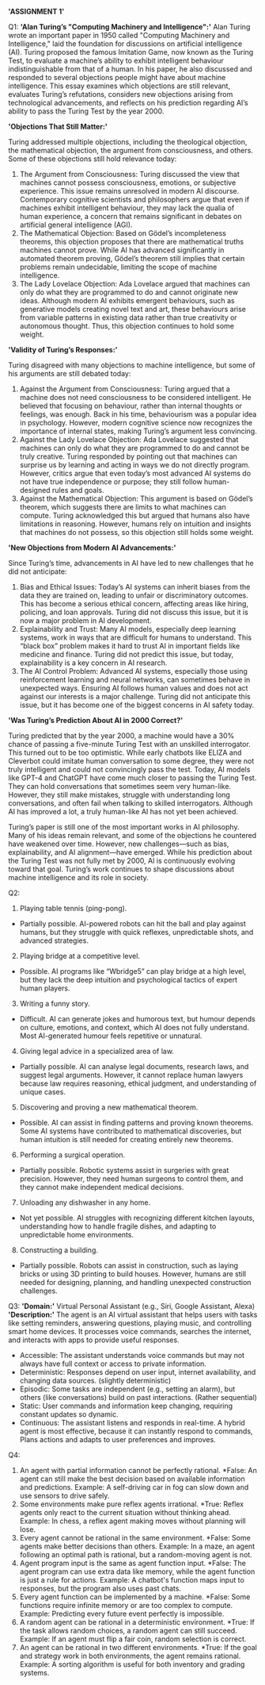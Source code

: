 **'ASSIGNMENT 1'**

Q1: 
**'Alan Turing’s "Computing Machinery and Intelligence":'**
Alan Turing wrote an important paper in 1950 called "Computing Machinery and Intelligence," laid the foundation for discussions on artificial intelligence (AI). Turing proposed the famous Imitation Game, now known as the Turing Test, to evaluate a machine’s ability to exhibit intelligent behaviour indistinguishable from that of a human. In his paper, he also discussed and responded to several objections people might have about machine intelligence. This essay examines which objections are still relevant, evaluates Turing’s refutations, considers new objections arising from technological advancements, and reflects on his prediction regarding AI’s ability to pass the Turing Test by the year 2000.

**'Objections That Still Matter:'**

Turing addressed multiple objections, including the theological objection, the mathematical objection, the argument from consciousness, and others. Some of these objections still hold relevance today:
1.	The Argument from Consciousness: Turing discussed the view that machines cannot possess consciousness, emotions, or subjective experience. This issue remains unresolved in modern AI discourse. Contemporary cognitive scientists and philosophers argue that even if machines exhibit intelligent behaviour, they may lack the qualia of human experience, a concern that remains significant in debates on artificial general intelligence (AGI).
2.	The Mathematical Objection: Based on Gödel’s incompleteness theorems, this objection proposes that there are mathematical truths machines cannot prove. While AI has advanced significantly in automated theorem proving, Gödel’s theorem still implies that certain problems remain undecidable, limiting the scope of machine intelligence.
3.	The Lady Lovelace Objection: Ada Lovelace argued that machines can only do what they are programmed to do and cannot originate new ideas. Although modern AI exhibits emergent behaviours, such as generative models creating novel text and art, these behaviours arise from variable patterns in existing data rather than true creativity or autonomous thought. Thus, this objection continues to hold some weight.

**'Validity of Turing’s Responses:'**

Turing disagreed with many objections to machine intelligence, but some of his arguments are still debated today:
1.	Against the Argument from Consciousness: Turing argued that a machine does not need consciousness to be considered intelligent. He believed that focusing on behaviour, rather than internal thoughts or feelings, was enough. Back in his time, behaviourism was a popular idea in psychology. However, modern cognitive science now recognizes the importance of internal states, making Turing’s argument less convincing.
2.	Against the Lady Lovelace Objection: Ada Lovelace suggested that machines can only do what they are programmed to do and cannot be truly creative. Turing responded by pointing out that machines can surprise us by learning and acting in ways we do not directly program. However, critics argue that even today’s most advanced AI systems do not have true independence or purpose; they still follow human-designed rules and goals.
3.	Against the Mathematical Objection: This argument is based on Gödel’s theorem, which suggests there are limits to what machines can compute. Turing acknowledged this but argued that humans also have limitations in reasoning. However, humans rely on intuition and insights that machines do not possess, so this objection still holds some weight.

**'New Objections from Modern AI Advancements:'**

Since Turing’s time, advancements in AI have led to new challenges that he did not anticipate:
1.	Bias and Ethical Issues: Today’s AI systems can inherit biases from the data they are trained on, leading to unfair or discriminatory outcomes. This has become a serious ethical concern, affecting areas like hiring, policing, and loan approvals. Turing did not discuss this issue, but it is now a major problem in AI development.
2.	Explainability and Trust: Many AI models, especially deep learning systems, work in ways that are difficult for humans to understand. This “black box” problem makes it hard to trust AI in important fields like medicine and finance. Turing did not predict this issue, but today, explainability is a key concern in AI research.
3.	The AI Control Problem: Advanced AI systems, especially those using reinforcement learning and neural networks, can sometimes behave in unexpected ways. Ensuring AI follows human values and does not act against our interests is a major challenge. Turing did not anticipate this issue, but it has become one of the biggest concerns in AI safety today.

**'Was Turing’s Prediction About AI in 2000 Correct?'**

Turing predicted that by the year 2000, a machine would have a 30% chance of passing a five-minute Turing Test with an unskilled interrogator. This turned out to be too optimistic. While early chatbots like ELIZA and Cleverbot could imitate human conversation to some degree, they were not truly intelligent and could not convincingly pass the test.
Today, AI models like GPT-4 and ChatGPT have come much closer to passing the Turing Test. They can hold conversations that sometimes seem very human-like. However, they still make mistakes, struggle with understanding long conversations, and often fail when talking to skilled interrogators. Although AI has improved a lot, a truly human-like AI has not yet been achieved.

Turing’s paper is still one of the most important works in AI philosophy. Many of his ideas remain relevant, and some of the objections he countered have weakened over time. However, new challenges—such as bias, explainability, and AI alignment—have emerged. While his prediction about the Turing Test was not fully met by 2000, AI is continuously evolving toward that goal. Turing’s work continues to shape discussions about machine intelligence and its role in society.

Q2:
1.	Playing table tennis (ping-pong).
* Partially possible. AI-powered robots can hit the ball and play against humans, but they struggle with quick reflexes, unpredictable shots, and advanced strategies.
2.	Playing bridge at a competitive level.
*	Possible. AI programs like “Wbridge5” can play bridge at a high level, but they lack the deep intuition and psychological tactics of expert human players.
3.	Writing a funny story.
*	Difficult. AI can generate jokes and humorous text, but humour depends on culture, emotions, and context, which AI does not fully understand. Most AI-generated humour feels repetitive or unnatural.
4.	Giving legal advice in a specialized area of law.
*	Partially possible. AI can analyse legal documents, research laws, and suggest legal arguments. However, it cannot replace human lawyers because law requires reasoning, ethical judgment, and understanding of unique cases.
5.	Discovering and proving a new mathematical theorem.
*	Possible. AI can assist in finding patterns and proving known theorems. Some AI systems have contributed to mathematical discoveries, but human intuition is still needed for creating entirely new theorems.
6.	Performing a surgical operation.
*	Partially possible. Robotic systems assist in surgeries with great precision. However, they need human surgeons to control them, and they cannot make independent medical decisions.
7.	Unloading any dishwasher in any home.
*	Not yet possible. AI struggles with recognizing different kitchen layouts, understanding how to handle fragile dishes, and adapting to unpredictable home environments.
8.	Constructing a building.
*	Partially possible. Robots can assist in construction, such as laying bricks or using 3D printing to build houses. However, humans are still needed for designing, planning, and handling unexpected construction challenges.


Q3:
**'Domain:'** Virtual Personal Assistant (e.g., Siri, Google Assistant, Alexa)
**'Description:'**
The agent is an AI virtual assistant that helps users with tasks like setting reminders, answering questions, playing music, and controlling smart home devices. It processes voice commands, searches the internet, and interacts with apps to provide useful responses.
*	Accessible: The assistant understands voice commands but may not always have full context or access to private information.
*	Deterministic: Responses depend on user input, internet availability, and changing data sources. (slightly deterministic)
*	Episodic: Some tasks are independent (e.g., setting an alarm), but others (like conversations) build on past interactions. (Rather sequential)
*	Static: User commands and information keep changing, requiring constant updates so dynamic.
*	Continuous: The assistant listens and responds in real-time.
A hybrid agent is most effective, because it can instantly respond to commands, Plans actions and adapts to user preferences and improves.

Q4:
1. An agent with partial information cannot be perfectly rational.
*False: An agent can still make the best decision based on available information and predictions. Example: A self-driving car in fog can slow down and use sensors to drive safely.
2. Some environments make pure reflex agents irrational.
*True: Reflex agents only react to the current situation without thinking ahead. Example: In chess, a reflex agent making moves without planning will lose.
3. Every agent cannot be rational in the same environment.
*False: Some agents make better decisions than others. Example: In a maze, an agent following an optimal path is rational, but a random-moving agent is not.
4. Agent program input is the same as agent function input.
*False: The agent program can use extra data like memory, while the agent function is just a rule for actions. Example: A chatbot's function maps input to responses, but the program also uses past chats.
5. Every agent function can be implemented by a machine.
*False: Some functions require infinite memory or are too complex to compute. Example: Predicting every future event perfectly is impossible.
6. A random agent can be rational in a deterministic environment.
*True: If the task allows random choices, a random agent can still succeed. Example: If an agent must flip a fair coin, random selection is correct.
7. An agent can be rational in two different environments.
*True: If the goal and strategy work in both environments, the agent remains rational. Example: A sorting algorithm is useful for both inventory and grading systems.
